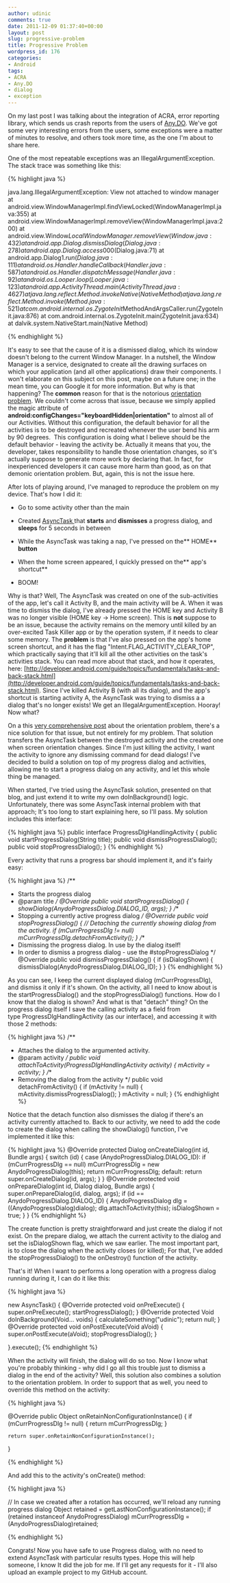 ```yaml
---
author: udinic
comments: true
date: 2011-12-09 01:37:40+00:00
layout: post
slug: progressive-problem
title: Progressive Problem
wordpress_id: 176
categories:
- Android
tags:
- ACRA
- Any.DO
- dialog
- exception
---
```


On my last post I was talking about the integration of ACRA, error reporting library, which sends us crash reports from the users of [Any.DO](https://market.android.com/details?id=com.anydo). We've got some very interesting errors from the users, some exceptions were a matter of minutes to resolve, and others took more time, as the one I'm about to share here.

One of the most repeatable exceptions was an IllegalArgumentException. The stack trace was something like this:

{% highlight java %}

java.lang.IllegalArgumentException: View not attached to window manager
 at android.view.WindowManagerImpl.findViewLocked(WindowManagerImpl.java:355)
 at android.view.WindowManagerImpl.removeView(WindowManagerImpl.java:200)
 at android.view.Window$LocalWindowManager.removeView(Window.java:432)
 at android.app.Dialog.dismissDialog(Dialog.java:278)
 at android.app.Dialog.access$000(Dialog.java:71)
 at android.app.Dialog$1.run(Dialog.java:111)
 at android.os.Handler.handleCallback(Handler.java:587)
 at android.os.Handler.dispatchMessage(Handler.java:92)
 at android.os.Looper.loop(Looper.java:123)
 at android.app.ActivityThread.main(ActivityThread.java:4627)
 at java.lang.reflect.Method.invokeNative(Native Method)
 at java.lang.reflect.Method.invoke(Method.java:521)
 at com.android.internal.os.ZygoteInit$MethodAndArgsCaller.run(ZygoteInit.java:876)
 at com.android.internal.os.ZygoteInit.main(ZygoteInit.java:634)
 at dalvik.system.NativeStart.main(Native Method)

{% endhighlight %}


It's easy to see that the cause of it is a dismissed dialog, which its window doesn't belong to the current Window Manager. In a nutshell, the Window Manager is a service, designated to create all the drawing surfaces on which your application (and all other applications) draw their components. I won't elaborate on this subject on this post, maybe on a future one; in the mean time, you can Google it for more information. But why is that happening? The **common** reason for that is the notorious [orientation problem](http://stackoverflow.com/questions/1111980/how-to-handle-screen-orientation-change-when-progress-dialog-and-background-thre). We couldn't come across that issue, because we simply applied the magic attribute of __android:configChanges="keyboardHidden|orientation"__ to almost all of our Activities. Without this configuration, the default behavior for all the activities is to be destroyed and recreated whenever the user bend his arm by 90 degrees.  This configuration is doing what I believe should be the default behavior - leaving the activity be. Actually it means that you, the developer, takes responsibility to handle those orientation changes, so it's actually suppose to generate more work by declaring that. In fact, for inexperienced developers it can cause more harm than good, as on that demonic orientation problem. But, again, this is not the issue here.




After lots of playing around, I've managed to reproduce the problem on my device. That's how I did it:






	
  * Go to some activity other than the main

	
  * Created [AsyncTask ](http://developer.android.com/reference/android/os/AsyncTask.html)that **starts** and **dismisses** a progress dialog, and **sleeps** for 5 seconds in between

	
  * While the AsyncTask was taking a nap, I've pressed on the** HOME** **button**

	
  * When the home screen appeared, I quickly pressed on the** app's shortcut**

	
  * BOOM!




Why is that? Well, The AsyncTask was created on one of the sub-activities of the app, let's call it Activity B, and the main activity will be A. When it was time to dismiss the dialog, I've already pressed the HOME key and Activity B was no longer visible (HOME key -> Home screen). This is **not** suppose to be an issue, because the activity remains on the memory until killed by an over-excited Task Killer app or by the operation system, if it needs to clear some memory. The **problem** is that I've also pressed on the app's home screen shortcut, and it has the flag "Intent.FLAG_ACTIVITY_CLEAR_TOP", which practically saying that it'll kill all the other activities on the task's activities stack. You can read more about that stack, and how it operates, here: [http://developer.android.com/guide/topics/fundamentals/tasks-and-back-stack.html](http://developer.android.com/guide/topics/fundamentals/tasks-and-back-stack.html). Since I've killed Activity B (with all its dialog), and the app's shortcut is starting activity A, the AsyncTask was trying to dismiss a a dialog that's no longer exists! We get an IllegalArgumentException. Hooray! Now what?




On a this [very comprehensive post](http://blog.doityourselfandroid.com/2010/11/14/handling-progress-dialogs-and-screen-orientation-changes/) about the orientation problem, there's a nice solution for that issue, but not entirely for my problem. That solution transfers the AsyncTask between the destroyed activity and the created one when screen orientation changes. Since I'm just killing the activity, I want the activity to ignore any dismissing command for dead dialogs! I've decided to build a solution on top of my progress dialog and activities, allowing me to start a progress dialog on any activity, and let this whole thing be managed.




When started, I've tried using the AsyncTask solution, presented on that blog, and just extend it to write my own doInBackground() logic. Unfortunately, there was some AsyncTask internal problem with that approach; It's too long to start explaining here, so I'll pass. My solution includes this interface:



{% highlight java %}
public interface ProgressDlgHandlingActivity {
 public void startProgressDialog(String title);
 public void dismissProgressDialog();
 public void stopProgressDialog();
 }
{% endhighlight %}

Every activity that runs a progress bar should implement it, and it's fairly easy:

{% highlight java %}
/**
 * Starts the progress dialog
 * @param title
 */
 @Override
 public void startProgressDialog() {
    showDialog(AnydoProgressDialog.DIALOG_ID, args);
 }
/**
 * Stopping a currently active progress dialog
 */
 @Override
 public void stopProgressDialog() {
    // Detaching the currently showing dialog from the activity.
    if (mCurrProgressDlg != null)
       mCurrProgressDlg.detachFromActivity();
    }
/**
 * Dismissing the progress dialog. In use by the dialog itself!
 * In order to dismiss a progress dialog - use the #stopProgressDialog
 */
 @Override
 public void dismissProgressDialog() {
    if (isDialogShown) {
       dismissDialog(AnydoProgressDialog.DIALOG_ID);
    }
 }
{% endhighlight %}


As you can see, I keep the current displayed dialog (mCurrProgressDlg), and dismiss it only if it's shown. On the activity, all I need to know about is the startProgressDialog() and the stopProgressDialog() functions. How do I know that the dialog is shown? And what is that "detach" thing? On the progress dialog itself I save the calling activity as a field from type ProgressDlgHandlingActivity (as our interface), and accessing it with those 2 methods:



{% highlight java %}
/**
 * Attaches the dialog to the argumented activity.
 * @param activity
 */
 public void attachToActivity(ProgressDlgHandlingActivity activity) {
    mActivity = activity;
 }
/**
 * Removing the dialog from the activity
 */
 public void detachFromActivity() {
   if (mActivity != null) {
       mActivity.dismissProgressDialog();
    }
   mActivity = null;
 }
{% endhighlight %}


Notice that the detach function also dismisses the dialog if there's an activity currently attached to. Back to our activity, we need to add the code to create the dialog when calling the showDialog() function, I've implemented it like this:



{% highlight java %}
@Override
 protected Dialog onCreateDialog(int id, Bundle args) {
    switch (id) {
       case (AnydoProgressDialog.DIALOG_ID):
          if (mCurrProgressDlg == null)
             mCurrProgressDlg = new AnydoProgressDialog(this);
             return mCurrProgressDlg;
       default:
    return super.onCreateDialog(id, args);
    }
 }
@Override
 protected void onPrepareDialog(int id, Dialog dialog, Bundle args) {
    super.onPrepareDialog(id, dialog, args);
    if (id == AnydoProgressDialog.DIALOG_ID) {
       AnydoProgressDialog dlg = ((AnydoProgressDialog)dialog);
       dlg.attachToActivity(this);
       isDialogShown = true;
    }
 }
{% endhighlight %}


The create function is pretty straightforward and just create the dialog if not exist. On the prepare dialog, we attach the current activity to the dialog and set the isDialogShown flag, which we saw earlier. The most important part, is to close the dialog when the activity closes (or killed); For that, I've added the stopProgressDialog() to the onDestroy() function of the activity.




That's it! When I want to performs a long operation with a progress dialog running during it, I can do it like this:



{% highlight java %}

new AsyncTask() {
@Override
 protected void onPreExecute() {
    super.onPreExecute();
    startProgressDialog();
 }
@Override
 protected Void doInBackground(Void... voids) {
   calculateSomething("udinic");
   return null;
 }
@Override
 protected void onPostExecute(Void aVoid) {
    super.onPostExecute(aVoid);
    stopProgressDialog();
 }

}.execute();
{% endhighlight %}


When the activity will finish, the dialog will do so too. Now I know what you're probably thinking - why did I go all this trouble just to dismiss a dialog in the end of the activity? Well, this solution also combines a solution to the orientation problem. In order to support that as well, you need to override this method on the activity:



{% highlight java %}

@Override
 public Object onRetainNonConfigurationInstance() {
    if (mCurrProgressDlg != null) {
       return mCurrProgressDlg;
    }

    return super.onRetainNonConfigurationInstance();
 }

{% endhighlight %}

And add this to the activity's onCreate() method:

{% highlight java %}

// In case we created after a rotation has occurred, we'll reload any running progress dialog
 Object retained = getLastNonConfigurationInstance();
 if (retained instanceof AnydoProgressDialog)
    mCurrProgressDlg = (AnydoProgressDialog)retained;

{% endhighlight %}


Congrats! Now you have safe to use Progress dialog, with no need to extend AsyncTask with particular results types. Hope this will help someone, I know It did the job for me. If I'll get any requests for it - I'll also upload an example project to my GitHub account.
